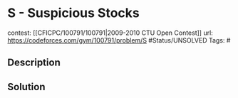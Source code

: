 # S - Suspicious Stocks

contest: [[CFICPC/100791/100791|2009-2010 CTU Open Contest]]
url: https://codeforces.com/gym/100791/problem/S
#Status/UNSOLVED
Tags: #

## Description

## Solution

